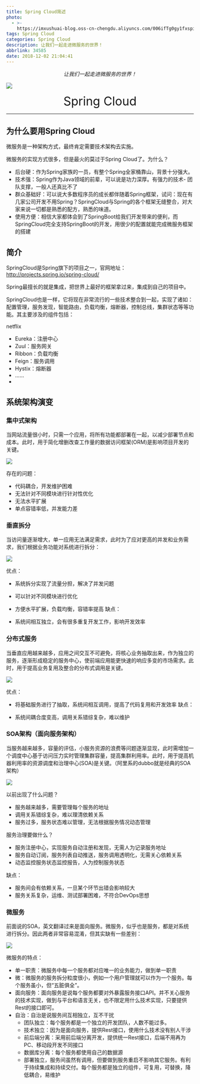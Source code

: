 ```yaml
---
title: Spring Cloud简述
photo:
  - >-
    https://imxushuai-blog.oss-cn-chengdu.aliyuncs.com/006ifTg0gy1fxspi88u31j32a40nygmk.jpg
tags: Spring Cloud
categories: Spring Cloud
description: 让我们一起走进微服务的世界！
abbrlink: 34585
date: 2018-12-02 21:04:41
---
```


<center><i>让我们一起走进微服务的世界！</i></center>

![](https://imxushuai-blog.oss-cn-chengdu.aliyuncs.com/006ifTg0gy1fxspi88u31j32a40nygmk.jpg)

<!-- more -->

<center><font size="6px">Spring Cloud</font></center>


---

## 为什么要用Spring Cloud

微服务是一种架构方式，最终肯定需要技术架构去实施。

微服务的实现方式很多，但是最火的莫过于Spring Cloud了。为什么？

- 后台硬：作为Spring家族的一员，有整个Spring全家桶靠山，背景十分强大。
- 技术强：Spring作为Java领域的前辈，可以说是功力深厚。有强力的技术- 团队支撑，一般人还真比不了
- 群众基础好：可以说大多数程序员的成长都伴随着Spring框架，试问：现在有几家公司开发不用Spring？SpringCloud与Spring的各个框架无缝整合，对大家来说一切都是熟悉的配方，熟悉的味道。
- 使用方便：相信大家都体会到了SpringBoot给我们开发带来的便利，而SpringCloud完全支持SpringBoot的开发，用很少的配置就能完成微服务框架的搭建

## 简介
SpringCloud是Spring旗下的项目之一，官网地址：http://projects.spring.io/spring-cloud/

Spring最擅长的就是集成，把世界上最好的框架拿过来，集成到自己的项目中。

SpringCloud也是一样，它将现在非常流行的一些技术整合到一起，实现了诸如：配置管理，服务发现，智能路由，负载均衡，熔断器，控制总线，集群状态等等功能。其主要涉及的组件包括：

netflix

- Eureka：注册中心
- Zuul：服务网关
- Ribbon：负载均衡
- Feign：服务调用
- Hystix：熔断器
- ......
- 
## 系统架构演变

### 集中式架构
当网站流量很小时，只需一个应用，将所有功能都部署在一起，以减少部署节点和成本。此时，用于简化增删改查工作量的数据访问框架(ORM)是影响项目开发的关键。

![](https://imxushuai-blog.oss-cn-chengdu.aliyuncs.com/006ifTg0gy1fxspqzahzij309o0f2t8v.jpg)

存在的问题：

- 代码耦合，开发维护困难
- 无法针对不同模块进行针对性优化
- 无法水平扩展
- 单点容错率低，并发能力差

### 垂直拆分
当访问量逐渐增大，单一应用无法满足需求，此时为了应对更高的并发和业务需求，我们根据业务功能对系统进行拆分：

![](https://imxushuai-blog.oss-cn-chengdu.aliyuncs.com/006ifTg0gy1fxspqyce20j30em0ewgls.jpg)

优点：
- 系统拆分实现了流量分担，解决了并发问题
- 可以针对不同模块进行优化
- 方便水平扩展，负载均衡，容错率提高
缺点：

- 系统间相互独立，会有很多重复开发工作，影响开发效率

### 分布式服务

当垂直应用越来越多，应用之间交互不可避免，将核心业务抽取出来，作为独立的服务，逐渐形成稳定的服务中心，使前端应用能更快速的响应多变的市场需求。此时，用于提高业务复用及整合的分布式调用是关键。

![](https://imxushuai-blog.oss-cn-chengdu.aliyuncs.com/006ifTg0gy1fxspqygahvj30eo0dwt96.jpg)

优点：

- 将基础服务进行了抽取，系统间相互调用，提高了代码复用和开发效率
缺点：

- 系统间耦合度变高，调用关系错综复杂，难以维护

### SOA架构（面向服务架构）

当服务越来越多，容量的评估，小服务资源的浪费等问题逐渐显现，此时需增加一个调度中心基于访问压力实时管理集群容量，提高集群利用率。此时，用于提高机器利用率的资源调度和治理中心(SOA)是关键。（阿里系的dubbo就是经典的SOA架构）

![](https://imxushuai-blog.oss-cn-chengdu.aliyuncs.com/006ifTg0gy1fxspqyqi44j30km0bp7b7.jpg)

以前出现了什么问题？

- 服务越来越多，需要管理每个服务的地址
- 调用关系错综复杂，难以理清依赖关系
- 服务过多，服务状态难以管理，无法根据服务情况动态管理

服务治理要做什么？

- 服务注册中心，实现服务自动注册和发现，无需人为记录服务地址
- 服务自动订阅，服务列表自动推送，服务调用透明化，无需关心依赖关系
- 动态监控服务状态监控报告，人为控制服务状态

缺点：

- 服务间会有依赖关系，一旦某个环节出错会影响较大
- 服务关系复杂，运维、测试部署困难，不符合DevOps思想

### 微服务

前面说的SOA，英文翻译过来是面向服务。微服务，似乎也是服务，都是对系统进行拆分。因此两者非常容易混淆，但其实缺有一些差别：

![](https://imxushuai-blog.oss-cn-chengdu.aliyuncs.com/006ifTg0gy1fxspqz4o57j30m90c10zx.jpg)

微服务的特点：

- 单一职责：微服务中每一个服务都对应唯一的业务能力，做到单一职责
- 微：微服务的服务拆分粒度很小，例如一个用户管理就可以作为一个服务。每个服务虽小，但“五脏俱全”。
- 面向服务：面向服务是说每个服务都要对外暴露服务接口API。并不关心服务的技术实现，做到与平台和语言无关，也不限定用什么技术实现，只要提供Rest的接口即可。
- 自治：自治是说服务间互相独立，互不干扰
  - 团队独立：每个服务都是一个独立的开发团队，人数不能过多。
  - 技术独立：因为是面向服务，提供Rest接口，使用什么技术没有别人干涉
  - 前后端分离：采用前后端分离开发，提供统一Rest接口，后端不用再为PC、移动段开发不同接口
  - 数据库分离：每个服务都使用自己的数据源
  - 部署独立，服务间虽然有调用，但要做到服务重启不影响其它服务。有利于持续集成和持续交付。每个服务都是独立的组件，可复用，可替换，降低耦合，易维护

